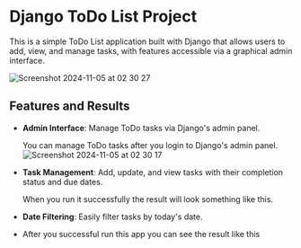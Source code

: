 # Django ToDo List Project

This is a simple ToDo List application built with Django that allows users to add, view, and manage tasks, with features accessible via a graphical admin interface.

![Screenshot 2024-11-05 at 02 30 27](https://github.com/user-attachments/assets/7e5f49ec-b5f5-4416-960f-aa8a2675df3f)


## Features and Results

- **Admin Interface**: Manage ToDo tasks via Django's admin panel.
  
  You can manage ToDo tasks after you login to Django's admin panel.
  ![Screenshot 2024-11-05 at 02 30 17](https://github.com/user-attachments/assets/3e367ef7-6fc3-43d2-b5f6-c182deaa4c27)

  

  
- **Task Management**: Add, update, and view tasks with their completion status and due dates.

  When you run it successfully the result will look something like this.

  

  
- **Date Filtering**: Easily filter tasks by today's date.



- After you successful run this app you can see the result like this 


